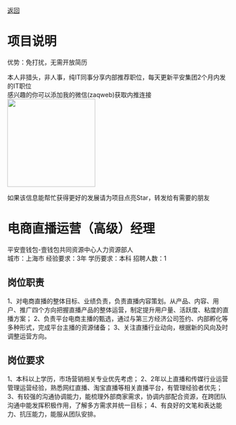 [返回](../../)

# 项目说明

优势：免打扰，无需开放简历

本人非猎头，非人事，纯IT同事分享内部推荐职位，每天更新平安集团2个月内发的IT职位  
感兴趣的你可以添加我的微信(zaqweb)获取内推连接  
<img src="https://github.com/zaqweb/PA-IT-JOBS/blob/master/WechatICode.jpeg"  height="200" width="200">

如果该信息能帮忙获得更好的发展请为项目点亮Star，转发给有需要的朋友

# 电商直播运营（高级）经理
平安壹钱包-壹钱包共同资源中心人力资源部人  
城市：上海市 经验要求：3年 学历要求：本科  招聘人数：1

## 岗位职责
1、对电商直播的整体目标、业绩负责，负责直播内容策划。从产品、内容、用户、推广四个方向把握直播产品的整体运营，制定提升用户量、活跃度、粘度的直播方案；
2、负责平台电商主播的甄选，通过与第三方经济公司签约、内部孵化等多种形式，完成平台主播的资源储备；
3、关注直播行业动向，根据新的风向及时调整运营方向。

## 岗位要求
1、本科以上学历，市场营销相关专业优先考虑；
2、2年以上直播和传媒行业运营管理运营经验，熟悉网红直播、淘宝直播等相关直播平台，有管理经验者优先；
3、有较强的沟通协调能力，能梳理外部商家需求，协调内部配合资源，在跨团队沟通中能发挥积极作用，了解多方需求并统一目标；
4、有良好的文笔和表达能力、抗压能力，能服从团队安排。




